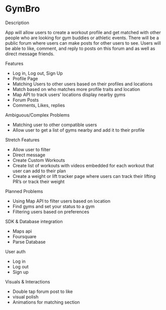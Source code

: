 # GymBro
Description

App will allow users to create a workout profile and get matched with other people who are looking for gym buddies or athletic events. There will be a public forum where users can make posts for other users to see. Users will be able to like, comment, and reply to posts on this forum and as well as direct message friends.

Features
-   Log in, Log out, Sign Up
-   Profile Page
-   Matching Users to other users based on their profiles and locations
-   Match based on who matches more profile traits and location
-   Map API to track users’ locations display nearby gyms
-   Forum Posts
-   Comments, Likes, replies

Ambiguous/Complex Problems
-   Matching user to other compatible users
-   Allow user to get a list of gyms nearby and add it to their profile

Stretch Features
-   Allow user to filter
-   Direct message
-   Create Custom Workouts
-   Create list of workouts with videos embedded for each workout that user can add to their plan
-   Create a weight or lift tracker page where users can track their lifting PR’s or track their weight

Planned Problems
-   Using Map API to filter users based on location
-   Find gyms and set your status to a gym
-   Filtering users based on preferences

SDK & Database integration
-   Maps api
-   Foursquare
-   Parse Database

User auth
-   Log in
-   Log out
-   Sign up

Visuals & Interactions
-   Double tap forum post to like
-   visual polish
-   Animations for matching section
